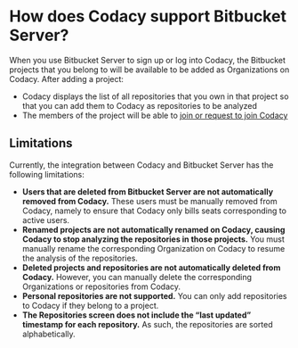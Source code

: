# How does Codacy support Bitbucket Server?

When you use Bitbucket Server to sign up or log into Codacy, the Bitbucket projects that you belong to will be available to be added as Organizations on Codacy. After adding a project:

-   Codacy displays the list of all repositories that you own in that project so that you can add them to Codacy as repositories to be analyzed
-   The members of the project will be able to [join or request to join Codacy](https://support.codacy.com/hc/en-us/articles/360010263720#settings-to-add-people)

## Limitations

Currently, the integration between Codacy and Bitbucket Server has the following limitations:

-   **Users that are deleted from Bitbucket Server are not automatically removed from Codacy.** These users must be manually removed from Codacy, namely to ensure that Codacy only bills seats corresponding to active users.
-   **Renamed projects are not automatically renamed on Codacy, causing Codacy to stop analyzing the repositories in those projects.** You must manually rename the corresponding Organization on Codacy to resume the analysis of the repositories.
-   **Deleted projects and repositories are not automatically deleted from Codacy.** However, you can manually delete the corresponding Organizations or repositories from Codacy.
-   **Personal repositories are not supported.** You can only add repositories to Codacy if they belong to a project.
-   **The Repositories screen does not include the “last updated” timestamp for each repository.** As such, the repositories are sorted alphabetically.
